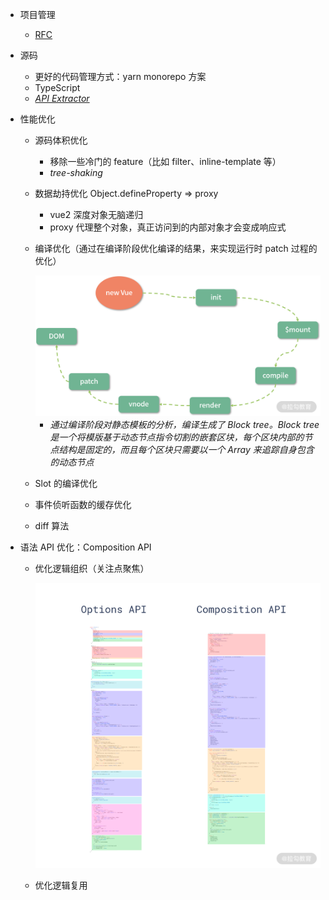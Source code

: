 - 项目管理

  - [RFC](https://github.com/vuejs/rfcs)

- 源码

  - 更好的代码管理方式：yarn monorepo 方案
  - TypeScript
  - *[API Extractor](https://api-extractor.com/)*

- 性能优化

  - 源码体积优化

    - 移除一些冷门的 feature（比如 filter、inline-template 等）
    - *tree-shaking*

  - 数据劫持优化 Object.defineProperty => proxy

    - vue2 深度对象无脑递归
    - proxy 代理整个对象，真正访问到的内部对象才会变成响应式

  - 编译优化（通过在编译阶段优化编译的结果，来实现运行时 patch 过程的优化）

    <img src="${images}/CgqCHl8Cuf2AZw70AAEFU2EMA50521.png" alt="img" style="zoom:50%;" />

    - *通过编译阶段对静态模板的分析，编译生成了 Block tree。Block tree 是一个将模版基于动态节点指令切割的嵌套区块，每个区块内部的节点结构是固定的，而且每个区块只需要以一个 Array 来追踪自身包含的动态节点*

  - Slot 的编译优化

  - 事件侦听函数的缓存优化

  - diff 算法

- 语法 API 优化：Composition API

  - 优化逻辑组织（关注点聚焦）

    <img src="${images}/CgqCHl8CoI-ACOXEAAM5NZiddQs980.png" alt="img" style="zoom:50%;" />

  - 优化逻辑复用

